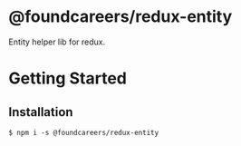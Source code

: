 # @foundcareers/redux-entity
Entity helper lib for redux. 

# Getting Started
## Installation 
```
$ npm i -s @foundcareers/redux-entity
```
